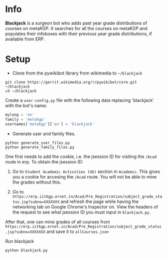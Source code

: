 Info
===
**Blackjack** is a surgeon bot who adds past year grade distributions of courses on metaKGP. It searches for all the courses on metaKGP and populates their infoboxes with their previous year grade distributions, if available from ERP.


Setup
=====

* Clone from the pywikibot library from wikimedia to  `~/blackjack`
```
git clone https://gerrit.wikimedia.org/r/pywikibot/core.git ~/blackjack
cd ~/blackjack
```
Create a `user-config.py` file with the following data replacing 'blackjack' with the bot's name:
```python
mylang = 'en'
family = 'metakgp'
usernames['metakgp']['en'] = 'blackjack'
```

* Generate user and family files.
```
python generate_user_files.py
python generate_family_files.py
```
One first needs to add the cookie, i.e. the jsession ID for visiting the `/Acad` route in erp. To obtain the jsession ID:

1. Go to `Student Academic Activities (UG)` section in `Academic`. This gives you a cookie for accesing the `/Acad` route. You will not be able to mine the grades without this.

2. Go to `https://erp.iitkgp.ernet.in/Acad/Pre_Registration/subject_grade_status.jsp?subno=XXXXXXX` and refresh the page while having the networking tab on Google Chrome's Inspector on. View the headers of the request to see what jsession ID you must input in `blackjack.py`. 

After that, one can mine grades of all courses from `https://erp.iitkgp.ernet.in/Acad/Pre_Registration/subject_grade_status.jsp?subno=XXXXXXX` and save it to `allCourses.json`

Run blackjack
```
python blackjack.py
```
